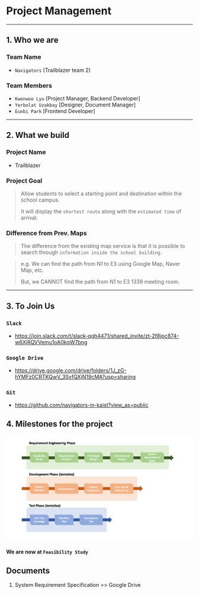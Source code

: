 # Project Management

---
## 1. Who we are

### Team Name
- `Navigators` (Trailblazer team 2)

### Team Members
- `Kwonwoo Lyu` [Project Manager, Backend Developer]
- `Yerbolat Uzakbay` [Designer, Document Manager]
- `Eunbi Park` [Frontend Developer]

---
## 2. What we build

### Project Name
- Trailblazer

### Project Goal
> Allow students to select a starting point and destination within the school campus.
>
> It will display the `shortest route` along with the `estimated time` of arrival.

### Difference from Prev. Maps
> The difference from the existing map service is that it is possible to search through `information inside the school building`.

> e.g. We can find the path from N1 to E3 using Google Map, Naver Map, etc.
>       
> But, we CANNOT find the path from N1 to E3 1339 meeting room.
>


---
## 3. To Join Us

### `Slack`
- https://join.slack.com/t/slack-qqh4471/shared_invite/zt-2f8jpc874-w6XjRQVVemu1oA0kqW7bng

### `Google Drive`
- https://drive.google.com/drive/folders/1J_zG-hYMFz0CRTKQwV_3SvfQXjN19cMA?usp=sharing


### `Git`
- https://github.com/navigators-in-kaist?view_as=public


## 4. Milestones for the project

<img src="./images/milestones.png" />

#### We are now at `Feasibility Study`

## Documents

1. System Requirement Specification >> Google Drive



